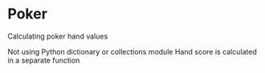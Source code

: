 # Poker
Calculating poker hand values

Not using Python dictionary or collections module
Hand score is calculated in a separate function
